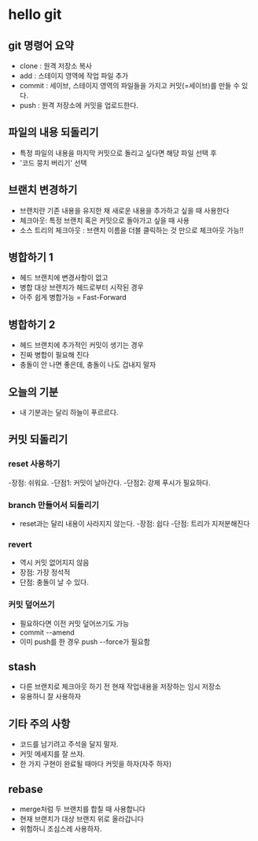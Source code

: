 # hello git

##  git 명령어 요약

- clone : 원격 저장소 복사
- add : 스테이지 영역에 작업 파일 추가
- commit : 세이브, 스테이지 영역의 파일들을 가지고 커밋(=세이브)를 만들 수 있다.
- push : 원격 저장소에 커밋을 업로드한다.

## 파일의 내용 되돌리기
- 특정 파일의 내용을 마지막 커밋으로 돌리고 싶다면 해당 파일 선택 후
- '코드 뭉치 버리기' 선택

## 브랜치 변경하기

- 브랜치란 기존 내용을 유지한 채 새로운 내용을 추가하고 싶을 때 사용한다
- 체크아웃: 특정 브랜치 혹은 커밋으로 돌아가고 싶을 때 사용
- 소스 트리의 체크아웃 : 브랜치 이름을 더블 클릭하는 것 만으로 체크아웃 가능!!

## 병합하기 1

- 헤드 브랜치에 변경사항이 없고
- 병합 대상 브랜치가 헤드로부터 시작된 경우 
- 아주 쉽게 병합가능 = Fast-Forward

## 병합하기 2
- 헤드 브랜치에 추가적인 커밋이 생기는 경우
- 진짜 병합이 필요해 진다
- 충돌이 안 나면 좋은데, 충돌이 나도 겁내지 말자


## 오늘의 기분 

- 내 기분과는 달리 하늘이 푸르르다.

## 커밋 되돌리기

### reset 사용하기

-장점: 쉬워요.
-단점1: 커밋이 날아간다. 
-단점2: 강제 푸시가 필요하다.

### branch 만들어서 되돌리기

- reset과는 달리 내용이 사라지지 않는다.
-장점: 쉽다
-단점: 트리가 지저분해진다

### revert

- 역시 커밋 없어지지 않음
- 장점: 가장 정석적
- 단점: 충돌이 날 수 있다.

### 커밋 덮어쓰기

- 필요하다면 이전 커밋 덮어쓰기도 가능
- commit --amend
- 이미 push를 한 경우 push --force가 필요함

## stash

- 다른 브랜치로 체크아웃 하기 전 현재 작업내용을 저장하는 임시 저장소
- 유용하니 잘 사용하자

## 기타 주의 사항

- 코드를 남기려고 주석을 달지 말자.
- 커밋 메세지를 잘 쓰자.
- 한 가지 구현이 완료될 때마다 커밋을 하자(자주 하자)

## rebase

- merge처럼 두 브랜치를 합칠 때 사용합니다
- 현재 브랜치가 대상 브랜치 위로 올라갑니다
- 위험하니 조심스레 사용하자.
